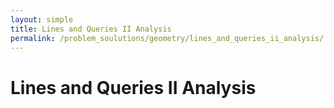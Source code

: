 ```yaml
---
layout: simple
title: Lines and Queries II Analysis
permalink: /problem_soulutions/geometry/lines_and_queries_ii_analysis/
---
```


# Lines and Queries II Analysis
